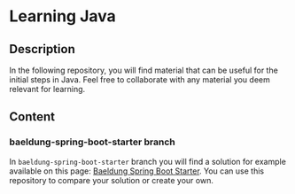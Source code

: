 # Learning Java

## Description
In the following repository, you will find material that can be useful for the initial steps in Java. Feel free to collaborate with any material you deem relevant for learning.

## Content
### baeldung-spring-boot-starter branch
In `baeldung-spring-boot-starter` branch you will find a solution for example available on this page: [Baeldung Spring Boot Starter](https://www.baeldung.com/spring-boot-start). You can use this repository to compare your solution or create your own.
